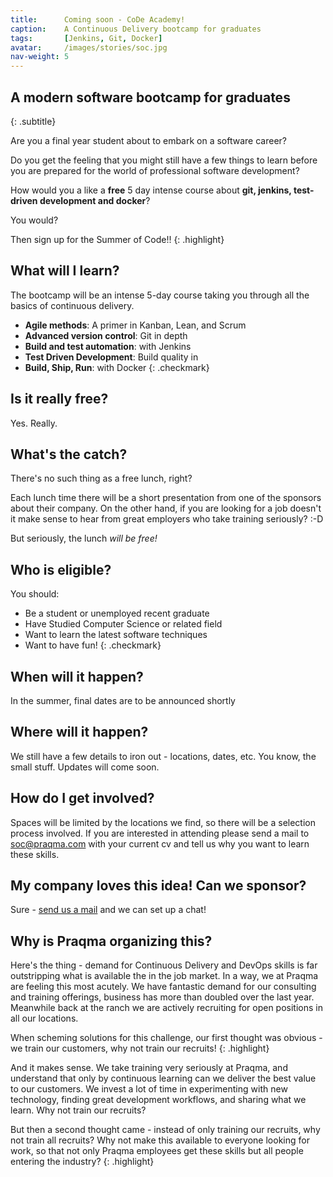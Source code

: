 ```yaml
---
title:      Coming soon - CoDe Academy!
caption:    A Continuous Delivery bootcamp for graduates
tags:       [Jenkins, Git, Docker]
avatar:     /images/stories/soc.jpg
nav-weight: 5
---
```


## A modern software bootcamp for graduates
{: .subtitle}

Are you a final year student about to embark on a software career?

Do you get the feeling that you might still have a few things to learn before you are prepared for the world of professional software development?

How would you a like a **free**  5 day intense course about **git, jenkins, test-driven development and docker**?
<!--break-->

You would?

Then sign up for the Summer of Code!!
{: .highlight}



## What will I learn?

The bootcamp will be an intense 5-day course taking you through all the basics of continuous delivery.

* __Agile methods__:  A primer in Kanban, Lean, and Scrum
* __Advanced version control__:  Git in depth
* __Build and test automation__: with Jenkins
* __Test Driven Development__: Build quality in
* __Build, Ship, Run__: with Docker
{: .checkmark}

## Is it really free?

Yes. Really.

## What's the catch?

There's no such thing as a free lunch, right?

Each lunch time there will be a short presentation from one of the sponsors about their company.  On the other hand, if you are looking for a job doesn't it make sense to hear from great employers who take training seriously? :-D

But seriously, the lunch *will be free!*

## Who is eligible?

You should:

* Be a student or unemployed recent graduate
* Have Studied Computer Science or related field
* Want to learn the latest software techniques
* Want to have fun!
{: .checkmark}


## When will it happen?

In the summer, final dates are to be announced shortly

## Where will it happen?

We still have a few details to iron out - locations, dates, etc.  You know, the small stuff.  Updates will come soon.

## How do I get involved?

Spaces will be limited by the locations we find, so there will be a selection process involved.  If you are interested in attending please send a mail to [soc@praqma.com](mailto:soc@praqma.com?subject=I+wanna+know+more+about+summer+of+CoDe) with your current cv and tell us why you want to learn these skills.

## My company loves this idea! Can we sponsor?

Sure - [send us a mail](mailto:soc@praqma.com?subject=Please!+We+want+to+know+more+about+sponsoring+summer+of+CoDe) and we can set up a chat!

## Why is Praqma organizing this?

Here's the thing - demand for Continuous Delivery and DevOps skills is far outstripping what is available the in the job market.  In a way, we at Praqma are feeling this most acutely.  We have fantastic demand for our consulting and training offerings, business has more than doubled over the last year.  Meanwhile back at the ranch we are actively recruiting for open positions in all our locations.

When scheming solutions for this challenge, our first thought was obvious - we train our customers, why not train our recruits!
{: .highlight}

And it makes sense.  We take training very seriously at Praqma, and understand that only by continuous learning can we deliver the best value to our customers.  We invest a lot of time in experimenting with new technology, finding great development workflows, and sharing what we learn.  Why not train our recruits?

But then a second thought came - instead of only training our recruits, why not train all recruits?  Why not make this available to everyone looking for work, so that not only Praqma employees get these skills but all people entering the industry?
{: .highlight}
